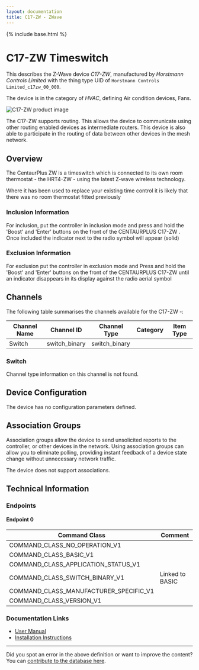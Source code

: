 ```yaml
---
layout: documentation
title: C17-ZW - ZWave
---
```


{% include base.html %}

# C17-ZW Timeswitch
This describes the Z-Wave device *C17-ZW*, manufactured by *Horstmann Controls Limited* with the thing type UID of ```Horstmann Controls Limited_c17zw_00_000```.

The device is in the category of *HVAC*, defining Air condition devices, Fans.

![C17-ZW product image](https://opensmarthouse.org/assets/zwave/attachments/652/c17zw.jpg)


The C17-ZW supports routing. This allows the device to communicate using other routing enabled devices as intermediate routers.  This device is also able to participate in the routing of data between other devices in the mesh network.

## Overview

The CentaurPlus ZW is a timeswitch which is connected to its own room thermostat - the HRT4-ZW - using the latest Z-wave wireless technology. 

Where it has been used to replace your existing time control it is likely that there was no room thermostat fitted previously

### Inclusion Information

For inclusion, put the controller in inclusion mode and press and hold the 'Boost' and 'Enter' buttons on the front of the CENTAURPLUS C17-ZW . Once included the indicator next to the radio symbol will appear (solid)  

### Exclusion Information

For exclusion put the controller in exclusion mode and Press and hold the 'Boost' and 'Enter' buttons on the front of the CENTAURPLUS C17-ZW until an indicator disappears in its display against the radio aerial symbol

## Channels

The following table summarises the channels available for the C17-ZW -:

| Channel Name | Channel ID | Channel Type | Category | Item Type |
|--------------|------------|--------------|----------|-----------|
| Switch | switch_binary | switch_binary |  |  | 

### Switch
Channel type information on this channel is not found.



## Device Configuration

The device has no configuration parameters defined.

## Association Groups

Association groups allow the device to send unsolicited reports to the controller, or other devices in the network. Using association groups can allow you to eliminate polling, providing instant feedback of a device state change without unnecessary network traffic.

The device does not support associations.
## Technical Information

### Endpoints

#### Endpoint 0

| Command Class | Comment |
|---------------|---------|
| COMMAND_CLASS_NO_OPERATION_V1| |
| COMMAND_CLASS_BASIC_V1| |
| COMMAND_CLASS_APPLICATION_STATUS_V1| |
| COMMAND_CLASS_SWITCH_BINARY_V1| Linked to BASIC|
| COMMAND_CLASS_MANUFACTURER_SPECIFIC_V1| |
| COMMAND_CLASS_VERSION_V1| |

### Documentation Links

* [User Manual](https://www.opensmarthouse.org/zwavedatabase/652/user-guide-CentaurPlus-ZW--C17ZW-and-HRT4-ZW.pdf)
* [Installation Instructions](https://www.opensmarthouse.org/zwavedatabase/652/installer-guide-CentaurPlus-ZW--c17zw-and-hrt4zw.pdf)

---

Did you spot an error in the above definition or want to improve the content?
You can [contribute to the database here](https://www.opensmarthouse.org/zwavedatabase/652).
